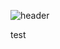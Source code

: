 ![header](https://capsule-render.vercel.app/api?type=waving&color=63a1ff&height=300&section=header&text=PocketBand&fontSize=70&animation=fadeIn&fontAlignY=38&desc=BackEnd&descAlignY=60&fontColor=ffffff)

test